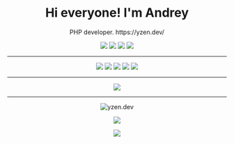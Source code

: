 <h1 align="center">Hi everyone! I'm Andrey </h1>

<p align="center">
PHP developer.
https://yzen.dev/
  </p>

<p align="center">
<a href="https://twitter.com/yzen-dev"><img src="https://img.shields.io/badge/Twitter-1DA1F2?style=for-the-badge&logo=twitter&logoColor=white"></a>
<a href="http://t.me/yzen_dev"><img src="https://img.shields.io/badge/Telegram-2CA5E0?style=for-the-badge&logo=telegram&logoColor=white"></a>
<a href="https://www.instagram.com/yzen.dev/"><img src="https://img.shields.io/badge/Instagram-E4405F?style=for-the-badge&logo=instagram&logoColor=white"></a>
<a href="https://www.facebook.com/yzen.dev"><img src="https://img.shields.io/badge/Facebook-1877F2?style=for-the-badge&logo=facebook&logoColor=white"></a>
</p>

---

<p align="center">
<img src="https://img.shields.io/badge/PHP-777BB4?style=for-the-badge&logo=php&logoColor=white">
<img src="https://img.shields.io/badge/Laravel-FF2D20?style=for-the-badge&logo=laravel&logoColor=white">
<img src="https://img.shields.io/badge/JavaScript-323330?style=for-the-badge&logo=javascript&logoColor=F7DF1E">
<img src="https://img.shields.io/badge/Vue.js-35495E?style=for-the-badge&logo=vue.js&logoColor=4FC08D">
<img src="https://img.shields.io/badge/PostgreSQL-316192?style=for-the-badge&logo=postgresql&logoColor=white">
</p>

---

<p align="center">
  <img src="https://www.codewars.com/users/yzen.dev/badges/large">
</p>

  ---
<p align="center">
  <img align="center" src="https://github-readme-streak-stats.herokuapp.com/?user=yzen-dev&theme=gruvbox&hide_border=true&background=00000000" alt="yzen.dev"/>
</p>
<p align="center">
  <img src="https://github-readme-stats.vercel.app/api?username=yzen-dev&count_private=true&show_icons=true&hide_border=true&theme=gruvbox&bg_color=00000000">
</p>
<p align="center">
  <img src="https://github-readme-stats.vercel.app/api/top-langs/?username=yzen-dev&layout=compact&hide_border=true&theme=gruvbox&bg_color=00000000" />
</p>

